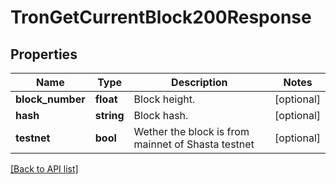 # TronGetCurrentBlock200Response

## Properties

Name | Type | Description | Notes
------------ | ------------- | ------------- | -------------
**block_number** | **float** | Block height. | [optional]
**hash** | **string** | Block hash. | [optional]
**testnet** | **bool** | Wether the block is from mainnet of Shasta testnet | [optional]

[[Back to API list]](../../README.md#api-endpoints)
